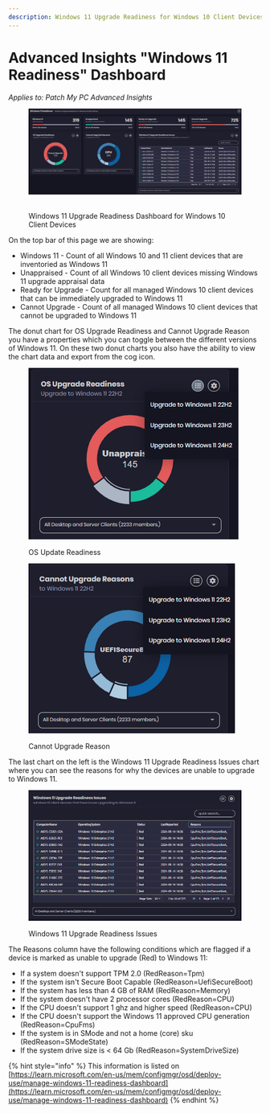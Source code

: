 ```yaml
---
description: Windows 11 Upgrade Readiness for Windows 10 Client Devices
---
```


# Advanced Insights "Windows 11 Readiness" Dashboard

_Applies to: Patch My PC Advanced Insights_

<figure><img src="/_images/gitbook/image%20%282170%29.png" alt=""><figcaption><p><br>Windows 11 Upgrade Readiness Dashboard for Windows 10 Client Devices</p></figcaption></figure>

On the top bar of this page we are showing:

* Windows 11 - Count of all Windows 10 and 11 client devices that are inventoried as Windows 11
* Unappraised - Count of all Windows 10 client devices missing Windows 11 upgrade appraisal data
* Ready for Upgrade - Count for all managed Windows 10 client devices that can be immediately upgraded to Windows 11
* Cannot Upgrade - Count of all managed Windows 10 client devices that cannot be upgraded to Windows 11

The donut chart for OS Upgrade Readiness and Cannot Upgrade Reason you have a properties which you can toggle between the different versions of Windows 11.  On these two donut charts you also have the ability to view the chart data and export from the cog icon.

<figure><img src="/_images/gitbook/image%20%282150%29.png" alt=""><figcaption><p>OS Update Readiness</p></figcaption></figure>

<figure><img src="/_images/gitbook/image%20%282151%29.png" alt=""><figcaption><p>Cannot Upgrade Reason</p></figcaption></figure>

The last chart on the left is the Windows 11 Upgrade Readiness Issues chart where you can see the reasons for why the devices are unable to upgrade to Windows 11.

<figure><img src="/_images/gitbook/image%20%282152%29.png" alt=""><figcaption><p>Windows 11 Upgrade Readiness Issues</p></figcaption></figure>

The Reasons column have the following conditions which are flagged if a device is marked as unable to upgrade (Red) to Windows 11:

* If a system doesn't support TPM 2.0 (RedReason=Tpm)
* If the system isn't Secure Boot Capable (RedReason=UefiSecureBoot)
* If the system has less than 4 GB of RAM (RedReason=Memory)
* If the system doesn't have 2 processor cores (RedReason=CPU)
* If the CPU doesn't support 1 ghz and higher speed (RedReason=CPU)
* If the CPU doesn't support the Windows 11 approved CPU generation (RedReason=CpuFms)
* If the system is in SMode and not a home (core) sku (RedReason=SModeState)
* If the system drive size is < 64 Gb (RedReason=SystemDriveSize)

{% hint style="info" %}
This information is listed on [https://learn.microsoft.com/en-us/mem/configmgr/osd/deploy-use/manage-windows-11-readiness-dashboard](https://learn.microsoft.com/en-us/mem/configmgr/osd/deploy-use/manage-windows-11-readiness-dashboard)
{% endhint %}


